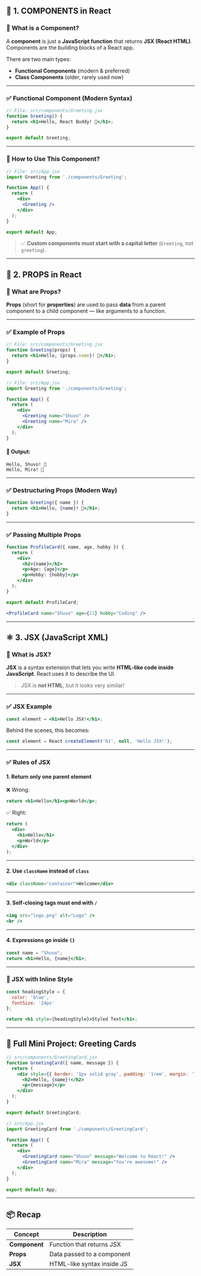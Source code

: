 

## 🧩 1. COMPONENTS in React

### 🔹 What is a Component?

A **component** is just a **JavaScript function** that returns **JSX (React HTML)**. Components are the building blocks of a React app.

There are two main types:

* **Functional Components** (modern & preferred)
* **Class Components** (older, rarely used now)

---

### ✅ Functional Component (Modern Syntax)

```jsx
// File: src/components/Greeting.jsx
function Greeting() {
  return <h1>Hello, React Buddy! 👋</h1>;
}

export default Greeting;
```

---

### 🧠 How to Use This Component?

```jsx
// File: src/App.jsx
import Greeting from './components/Greeting';

function App() {
  return (
    <div>
      <Greeting />
    </div>
  );
}

export default App;
```

> ✅ **Custom components must start with a capital letter** (`Greeting`, not `greeting`).

---

## 🎁 2. PROPS in React

### 🔹 What are Props?

**Props** (short for **properties**) are used to pass **data** from a parent component to a child component — like arguments to a function.

---

### ✅ Example of Props

```jsx
// File: src/components/Greeting.jsx
function Greeting(props) {
  return <h1>Hello, {props.name}! 👋</h1>;
}

export default Greeting;
```

```jsx
// File: src/App.jsx
import Greeting from './components/Greeting';

function App() {
  return (
    <div>
      <Greeting name="Shuvo" />
      <Greeting name="Mira" />
    </div>
  );
}
```

#### 🧠 Output:

```
Hello, Shuvo! 👋
Hello, Mira! 👋
```

---

### ✅ Destructuring Props (Modern Way)

```jsx
function Greeting({ name }) {
  return <h1>Hello, {name}! 👋</h1>;
}
```

---

### ✅ Passing Multiple Props

```jsx
function ProfileCard({ name, age, hobby }) {
  return (
    <div>
      <h2>{name}</h2>
      <p>Age: {age}</p>
      <p>Hobby: {hobby}</p>
    </div>
  );
}

export default ProfileCard;
```

```jsx
<ProfileCard name="Shuvo" age={21} hobby="Coding" />
```

---

## ⚛️ 3. JSX (JavaScript XML)

### 🔹 What is JSX?

**JSX** is a syntax extension that lets you write **HTML-like code inside JavaScript**. React uses it to describe the UI.

> JSX is **not HTML**, but it looks very similar!

---

### ✅ JSX Example

```jsx
const element = <h1>Hello JSX!</h1>;
```

Behind the scenes, this becomes:

```js
const element = React.createElement('h1', null, 'Hello JSX!');
```

---

### ✅ Rules of JSX

#### 1. Return only **one parent element**

❌ Wrong:

```jsx
return <h1>Hello</h1><p>World</p>;
```

✅ Right:

```jsx
return (
  <div>
    <h1>Hello</h1>
    <p>World</p>
  </div>
);
```

---

#### 2. Use `className` instead of `class`

```jsx
<div className="container">Welcome</div>
```

---

#### 3. Self-closing tags must end with `/`

```jsx
<img src="logo.png" alt="Logo" />
<br />
```

---

#### 4. Expressions go inside `{}`

```jsx
const name = "Shuvo";
return <h1>Hello, {name}</h1>;
```

---

### 🧠 JSX with Inline Style

```jsx
const headingStyle = {
  color: 'blue',
  fontSize: '24px'
};

return <h1 style={headingStyle}>Styled Text</h1>;
```

---

## 🔁 Full Mini Project: Greeting Cards

```jsx
// src/components/GreetingCard.jsx
function GreetingCard({ name, message }) {
  return (
    <div style={{ border: '1px solid gray', padding: '1rem', margin: '1rem' }}>
      <h2>Hello, {name}!</h2>
      <p>{message}</p>
    </div>
  );
}

export default GreetingCard;
```

```jsx
// src/App.jsx
import GreetingCard from './components/GreetingCard';

function App() {
  return (
    <div>
      <GreetingCard name="Shuvo" message="Welcome to React!" />
      <GreetingCard name="Mira" message="You're awesome!" />
    </div>
  );
}

export default App;
```

---

## 📦 Recap

| Concept       | Description                |
| ------------- | -------------------------- |
| **Component** | Function that returns JSX  |
| **Props**     | Data passed to a component |
| **JSX**       | HTML-like syntax inside JS |

